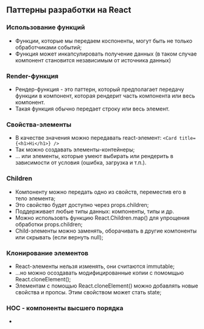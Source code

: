 ## Паттерны разработки на React

### Использование функций
- Функции, которые мы передаем коспоненты, могут быть не только обработчиками событий;
- Функция может инкапсулировать получение данных (в таком случае компонент становится независимым от источника данных)

### Render-функция
- Рендер-функция - это паттерн, который предполагает передачу функции в компонент, которая рендерит часть компонента или весь компонент. 
- Такая функция обычно передает строку или весь элемент. 

### Свойства-элементы
- В качестве значения можно передавать react-элемент: 
`<Card title={<h1>Hi</h1>} />`
- Так можно создавать элементы-контейнеры;
- ... или элементы, которые умеют выбирать или рендерить в зависимости от условия (ошибка, загрузка и т.п.).

### Children
- Компоненту можно передать одно из свойств, переместив его в тело элемента;
- Это свойство будет доступно через props.children;
- Поддерживает любые типы данных: компоненты, типы и др. 
- Можно использовть функцию React.Children.map() для упрощения обработки props.children;
- Child-элементы можно заменять, оборачивать в другие компоненты или скрывать (если вернуть null);

### Клонирование элементов
- React-элементы нельзя изменять, они считаются immutable;
- ...но можно осоздавать модифицированные копии с помомщью React.cloneElement();
- Элементам с помощью React.cloneElement() можно добавлять новые свойства и пропсы. 
Этим свойством может стать state;

### HOC - компоненты высшего порядка
- 

